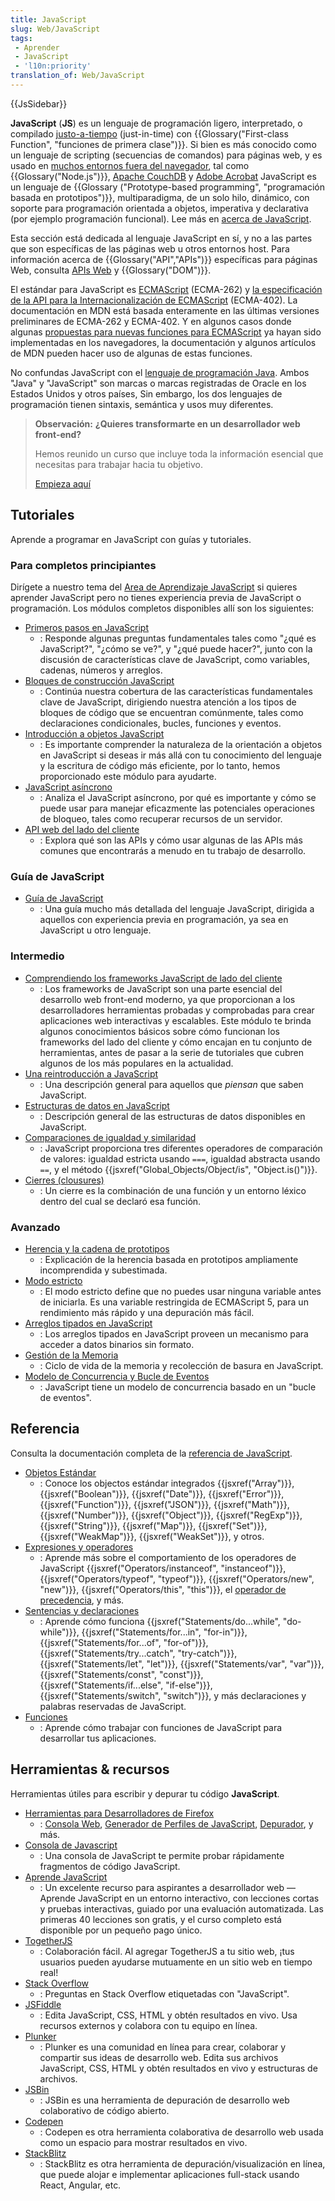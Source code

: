 ```yaml
---
title: JavaScript
slug: Web/JavaScript
tags:
 - Aprender
 - JavaScript
 - 'l10n:priority'
translation_of: Web/JavaScript
---
```

{{JsSidebar}}

**JavaScript** (**JS**) es un lenguaje de programación ligero, interpretado, o compilado [justo-a-tiempo](https://es.wikipedia.org/wiki/Compilaci%C3%B3n_en_tiempo_de_ejecuci%C3%B3n) (just-in-time) con {{Glossary("First-class Function", "funciones de primera clase")}}. Si bien es más conocido como un lenguaje de scripting (secuencias de comandos) para páginas web, y es usado en [muchos entornos fuera del navegador](https://es.wikipedia.org/wiki/JavaScript), tal como {{Glossary("Node.js")}}, [Apache CouchDB](https://couchdb.apache.org/) y [Adobe Acrobat](https://www.adobe.com/devnet/acrobat/javascript.html) JavaScript es un lenguaje de {{Glossary ("Prototype-based programming", "programación basada en prototipos")}}, multiparadigma, de un solo hilo, dinámico, con soporte para programación orientada a objetos, imperativa y declarativa (por ejemplo programación funcional). Lee más en [acerca de JavaScript](/es/docs/Web/JavaScript/About_JavaScript).

Esta sección está dedicada al lenguaje JavaScript en sí, y no a las partes que son específicas de las páginas web u otros entornos host. Para información acerca de {{Glossary("API","APIs")}} específicas para páginas Web, consulta [APIs Web](/es/docs/Web/API ) y {{Glossary("DOM")}}.

El estándar para JavaScript es [ECMAScript](/es/docs/Web/JavaScript/Language_Resources) (ECMA-262) y [la especificación de la API para la Internacionalización de ECMAScript](https://tc39.es/ecma402/) (ECMA-402). La documentación en MDN está basada enteramente en las últimas versiones preliminares de ECMA-262 y ECMA-402. Y en algunos casos donde algunas [propuestas para nuevas funciones para ECMAScript](https://github.com/tc39/proposals) ya hayan sido implementadas en los navegadores, la documentación y algunos artículos de MDN pueden hacer uso de algunas de estas funciones.

No confundas JavaScript con el [lenguaje de programación Java](https://es.wikipedia.org/wiki/Java_(lenguaje_de_programaci%C3%B3n)). Ambos "Java" y "JavaScript" son marcas o marcas registradas de Oracle en los Estados Unidos y otros países, Sin embargo, los dos lenguajes de programación tienen sintaxis, semántica y usos muy diferentes.

> **Observación:** **¿Quieres transformarte en un desarrollador web front-end?**
>
> Hemos reunido un curso que incluye toda la información esencial que necesitas para trabajar hacia tu objetivo.
>
> [Empieza aquí](/es/docs/Learn/Front-end_web_developer)

## Tutoriales

Aprende a programar en JavaScript con guías y tutoriales.

### Para completos principiantes

Dirígete a nuestro tema del [Area de Aprendizaje JavaScript](/es/docs/Learn/JavaScript) si quieres aprender JavaScript pero no tienes experiencia previa de JavaScript o programación. Los módulos completos disponibles allí son los siguientes:

- [Primeros pasos en JavaScript](/es/docs/Learn/JavaScript/First_steps)
  - : Responde algunas preguntas fundamentales tales como "¿qué es JavaScript?", "¿cómo se ve?", y "¿qué puede hacer?", junto con la discusión de características clave de JavaScript, como variables, cadenas, números y arreglos.
- [Bloques de construcción JavaScript](/es/docs/Learn/JavaScript/Building_blocks)
  - : Continúa nuestra cobertura de las características fundamentales clave de JavaScript, dirigiendo nuestra atención a los tipos de bloques de código que se encuentran comúnmente, tales como declaraciones condicionales, bucles, funciones y eventos.
- [Introducción a objetos JavaScript](/es/docs/Learn/JavaScript/Objects)
  - : Es importante comprender la naturaleza de la orientación a objetos en JavaScript si deseas ir más allá con tu conocimiento del lenguaje y la escritura de código más eficiente, por lo tanto, hemos proporcionado este módulo para ayudarte.
- [JavaScript asíncrono](/es/docs/Learn/JavaScript/Asynchronous)
  - : Analiza el JavaScript asíncrono, por qué es importante y cómo se puede usar para manejar eficazmente las potenciales operaciones de bloqueo, tales como recuperar recursos de un servidor.
- [API web del lado del cliente](/es/docs/Learn/JavaScript/Client-side_web_APIs)
  - : Explora qué son las APIs y cómo usar algunas de las APIs más comunes que encontrarás a menudo en tu trabajo de desarrollo.

### Guía de JavaScript

- [Guía de JavaScript](/es/docs/Web/JavaScript/Guide)
  - : Una guía mucho más detallada del lenguaje JavaScript, dirigida a aquellos con experiencia previa en programación, ya sea en JavaScript u otro lenguaje.

### Intermedio

- [Comprendiendo los frameworks JavaScript de lado del cliente](/es/docs/Learn/Tools_and_testing/Client-side_JavaScript_frameworks)
  - : Los frameworks de JavaScript son una parte esencial del desarrollo web front-end moderno, ya que proporcionan a los desarrolladores herramientas probadas y comprobadas para crear aplicaciones web interactivas y escalables. Este módulo te brinda algunos conocimientos básicos sobre cómo funcionan los frameworks del lado del cliente y cómo encajan en tu conjunto de herramientas, antes de pasar a la serie de tutoriales que cubren algunos de los más populares en la actualidad.
- [Una reintroducción a JavaScript](/es/docs/Web/JavaScript/A_re-introduction_to_JavaScript)
  - : Una descripción general para aquellos que _piensan_ que saben JavaScript.
- [Estructuras de datos en JavaScript](/es/docs/Web/JavaScript/Data_structures)
  - : Descripción general de las estructuras de datos disponibles en JavaScript.
- [Comparaciones de igualdad y similaridad](/es/docs/Web/JavaScript/Equality_comparisons_and_sameness)
  - : JavaScript proporciona tres diferentes operadores de comparación de valores: igualdad estricta usando `===`, igualdad abstracta usando `==`, y el método {{jsxref("Global_Objects/Object/is", "Object.is()")}}.
- [Cierres (clousures)](/es/docs/Web/JavaScript/Closures)
  - : Un cierre es la combinación de una función y un entorno léxico dentro del cual se declaró esa función.

### Avanzado

- [Herencia y la cadena de prototipos](/es/docs/Web/JavaScript/Inheritance_and_the_prototype_chain)
  - : Explicación de la herencia basada en prototipos ampliamente incomprendida y subestimada.
- [Modo estricto](/es/docs/Web/JavaScript/Reference/Strict_mode)
  - : El modo estricto define que no puedes usar ninguna variable antes de iniciarla. Es una variable restringida de ECMAScript 5, para un rendimiento más rápido y una depuración más fácil.
- [Arreglos tipados en JavaScript](/es/docs/Web/JavaScript/Typed_arrays)
  - : Los arreglos tipados en JavaScript proveen un mecanismo para acceder a datos binarios sin formato.
- [Gestión de la Memoria](/es/docs/Web/JavaScript/Memory_Management)
  - : Ciclo de vida de la memoria y recolección de basura en JavaScript.
- [Modelo de Concurrencia y Bucle de Eventos](/es/docs/Web/JavaScript/EventLoop)
  - : JavaScript tiene un modelo de concurrencia basado en un "bucle de eventos".

## Referencia

Consulta la documentación completa de la [referencia de JavaScript](/es/docs/Web/JavaScript/Reference).

- [Objetos Estándar](/es/docs/Web/JavaScript/Reference/Global_Objects)
  - : Conoce los objectos estándar integrados {{jsxref("Array")}}, {{jsxref("Boolean")}}, {{jsxref("Date")}}, {{jsxref("Error")}}, {{jsxref("Function")}}, {{jsxref("JSON")}}, {{jsxref("Math")}}, {{jsxref("Number")}}, {{jsxref("Object")}}, {{jsxref("RegExp")}}, {{jsxref("String")}}, {{jsxref("Map")}}, {{jsxref("Set")}}, {{jsxref("WeakMap")}}, {{jsxref("WeakSet")}}, y otros.
- [Expresiones y operadores](/es/docs/Web/JavaScript/Reference/Operators)
  - : Aprende más sobre el comportamiento de los operadores de JavaScript {{jsxref("Operators/instanceof", "instanceof")}}, {{jsxref("Operators/typeof", "typeof")}}, {{jsxref("Operators/new", "new")}}, {{jsxref("Operators/this", "this")}}, el [operador de precedencia](/es/docs/Web/JavaScript/Reference/Operators/Operator_Precedence ), y más.
- [Sentencias y declaraciones](/es/docs/Web/JavaScript/Reference/Statements)
  - : Aprende cómo funciona {{jsxref("Statements/do...while", "do-while")}}, {{jsxref("Statements/for...in", "for-in")}}, {{jsxref("Statements/for...of", "for-of")}}, {{jsxref("Statements/try...catch", "try-catch")}}, {{jsxref("Statements/let", "let")}}, {{jsxref("Statements/var", "var")}}, {{jsxref("Statements/const", "const")}}, {{jsxref("Statements/if...else", "if-else")}}, {{jsxref("Statements/switch", "switch")}}, y más declaraciones y palabras reservadas de JavaScript.
- [Funciones](/es/docs/Web/JavaScript/Reference/Functions)
  - : Aprende cómo trabajar con funciones de JavaScript para desarrollar tus aplicaciones.

## Herramientas &amp; recursos

Herramientas útiles para escribir y depurar tu código **JavaScript**.

- [Herramientas para Desarrolladores de Firefox](/es/docs/Tools)
  - : [Consola Web](/es/docs/Tools/Web_Console), [Generador de Perfiles de JavaScript](/es/docs/Tools/Profiler), [Depurador](/es/docs/Tools/Debugger), y más.
- [Consola de Javascript](/es/docs/Web/JavaScript/Shells)
  - : Una consola de JavaScript te permite probar rápidamente fragmentos de código JavaScript.
- [Aprende JavaScript](https://learnjavascript.online/)
  - : Un excelente recurso para aspirantes a desarrollador web — Aprende JavaScript en un entorno interactivo, con lecciones cortas y pruebas interactivas, guiado por una evaluación automatizada. Las primeras 40 lecciones son gratis, y el curso completo está disponible por un pequeño pago único.
- [TogetherJS](https://togetherjs.com/)
  - : Colaboración fácil. Al agregar TogetherJS a tu sitio web, ¡tus usuarios pueden ayudarse mutuamente en un sitio web en tiempo real!
- [Stack Overflow](https://stackoverflow.com/questions/tagged/javascript)
  - : Preguntas en Stack Overflow etiquetadas con "JavaScript".
- [JSFiddle](https://jsfiddle.net/)
  - : Edita JavaScript, CSS, HTML y obtén resultados en vivo. Usa recursos externos y colabora con tu equipo en línea.
- [Plunker](https://plnkr.co/)
  - : Plunker es una comunidad en línea para crear, colaborar y compartir sus ideas de desarrollo web. Edita sus archivos JavaScript, CSS, HTML y obtén resultados en vivo y estructuras de archivos.
- [JSBin](https://jsbin.com/)
  - : JSBin es una herramienta de depuración de desarrollo web colaborativo de código abierto.
- [Codepen](https://codepen.io/)
  - : Codepen es otra herramienta colaborativa de desarrollo web usada como un espacio para mostrar resultados en vivo.
- [StackBlitz](https://stackblitz.com/)
  - : StackBlitz es otra herramienta de depuración/visualización en línea, que puede alojar e implementar aplicaciones full-stack usando React, Angular, etc.
